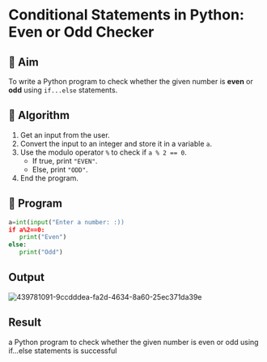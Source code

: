 # Conditional Statements in Python: Even or Odd Checker

## 🎯 Aim
To write a Python program to check whether the given number is **even** or **odd** using `if...else` statements.

## 🧠 Algorithm
1. Get an input from the user.
2. Convert the input to an integer and store it in a variable `a`.
3. Use the modulo operator `%` to check if `a % 2 == 0`.
   - If true, print `"EVEN"`.
   - Else, print `"ODD"`.
4. End the program.

## 🧾 Program
```python
a=int(input("Enter a number: :))
if a%2==0:
   print("Even")
else:
   print("Odd")
```

## Output
![439781091-9ccdddea-fa2d-4634-8a60-25ec371da39e](https://github.com/user-attachments/assets/55655af0-ac9f-44b1-b1e1-32cc5c1fd279)


## Result
a Python program to check whether the given number is even or odd using if...else statements is successful




